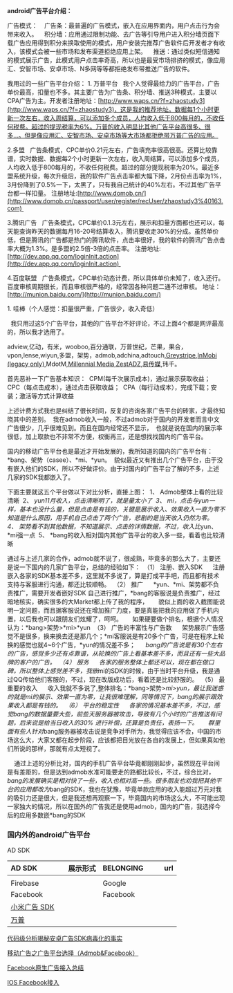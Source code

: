 **android****广告平台介绍：******

广告模式：
   广告条：最普遍的广告模式，嵌入在应用界面内，用户点击行为会带来收入。
   积分墙：应用通过限制功能、去广告等引导用户进入积分墙页面下载广告应用得到积分来换取使用的模式，用户安装完推荐广告软件后开发者才有收入，该模式会被一些市场和发布渠道拒绝应用上架。
   推送：通过类似短信通知的模式展示广告，此模式用户点击率奇高，所以也是最受市场排挤的模式，像应用汇、安智市场、安卓市场、N多网等等都拒绝发布带推送广告的软件。

我用过的一些广告平台介绍：
1. 万普平台
     我个人觉得最给力的广告平台，广告单价最高，扣量也不多。其主要广告为广告条、积分墙、推送3种模式，主要以CPA广告为主。开发者注册地址：[http://www.waps.cn/?f=zhaostudy3](http://www.waps.cn/?f=zhaostudy3)，这是我的推荐地址。数据每1个小时更新一次左右，收入周结算，可以添加多个成员，人均收入低于800每月的，不收任何税费。超过的提现税率为6%。万普的收入明显比其他广告平台高很多、很多...。但是像应用汇、安智市场、安卓市场等大市场都拒绝带万普广告的应用。

2.多盟
  广告条模式，CPC单价0.21元左右，广告填充率很高很高。还算比较靠谱，实时数据、数据每2个小时更新一次左右，收入周结算，可以添加多个成员，人均收入低于800每月的，不收任何税费。超过的部分提现税率为20%。最近多盟系统升级，每次升级后，我的软件广告点击率都大幅下降，2月份点击率为1%，3月份降到了0.5%一下，太黑了，只有我自己统计的40%左右。不过其他广告平台都一样扣量。 注册地址:[http://www.domob.cn/](http://www.domob.cn/passport/user/register/recUser/zhaostudy3%40163.com) 

3.腾讯广告
  广告条模式，CPC单价0.1.3元左右，展示和扣量方面都也还可以，每天能查询昨天的数据每月16-20号结算收入，腾讯要收走30%的分成。虽然单价低，但是腾讯的广告都是热门的腾讯软件，点击率很好，我的软件的腾讯广告点击率大概为1.3%。是多盟的2.5倍-3倍的点击率。 注册地址:[http://dev.app.qq.com/loginInit.action](http://dev.app.qq.com/loginInit.action) 

4.百度联盟
  广告条模式，CPC单价动态计费，所以具体单价未知了，收入还行。百度审核周期很长，而且审核很严格的，经常因各种问题二通不过审核。 地址：[http://munion.baidu.com/](http://munion.baidu.com/)

1. 哇棒（个人感觉：扣量很严重，广告很少，收入奇低）

  我只用过这5个广告平台，其他的广告平台不好评论，不过上面4个都是网评最高的，所以我才选用了。

adview,亿动，有米，wooboo,百分通联，万普世纪，芒果，果合，vpon,lense,wiyun,多盟，架势，admob,adchina,adtouch,[Greystripe](http://ad.adsmogo.com/Apps/Network/bb67cfcedd14450eade135cec7e3962b),[InMobi (legacy only)](http://ad.adsmogo.com/Apps/Network/bb67cfcedd14450eade135cec7e3962b),MdotM,[Millennial Media](http://ad.adsmogo.com/Apps/Network/bb67cfcedd14450eade135cec7e3962b),[ZestADZ](http://ad.adsmogo.com/Apps/Network/bb67cfcedd14450eade135cec7e3962b),[易传媒](http://www.adchina.com/),玮千。



首先恶补一下广告基本知识： 
CPM(每千次展示成本)，通过展示获取收益； 
CPC（每点击成本），通过点击获取收益； 
CPA（每行动成本），完成下载；安装；激活等方式计算收益 

上述计费方式我也是纠结了很长时间，反复的咨询各家广告平台的砖家，才最终知晓其中的差别。 
我在admob收入一般，不过admob对于国内的开发者而言中文广告很少，几乎很难见到。而且在国内经常还不显示， 
也就是说在国内的展示率很低，加上取款也不非常不方便，权衡再三，还是想找找国内的广告平台。 

国内的移动广告平台也是最近才开始发展的，我所知道的国内的广告平台有： 
*bang、架势（casee）、*mi、*yun。 
貌似最近又有推出几个广告平台，由于没有嵌入他们的SDK，所以不好做评价。由于对国内的广告平台了解的不多，上述几家的SDK我都嵌入了。 

下面主要就这五个平台做以下对比分析，直接上图： 
1、 Admob整体上看的比较清晰 
2、 *yun11月收入，点击清晰明了，就是量太小了 
3、 *mi，点击与*yun一样，基本也没什么量，但是点击是有钱的，关键是展示收入、效果收入一直为零不知道是什么原因，用手机自己点击了两个广告，悲剧的是当天收入仍然为零。 
4、 架势看不到其他数据，不知道展示、点击的详情数据，不过，收入比*yun、*mi强一点 
5、 *bang的收入相对国内其他广告平台的收入多一些，看着也比较清晰 

通过与上述几家的合作，admob就不说了，很成熟，毕竟多的那么大了，主要还是说一下国内的几家广告平台，总结的经验如下： 
（1） 注册、嵌入SDK 
    注册嵌入各家的SDK基本差不多，这里就不多说了，算是打成平手吧，而且都有技术支持与客服进行沟通，都还比较顺畅。 
（2） 推广 
    *yun、*mi、架势都不负责推广，需要开发者嵌好SDK 自己进行推广，*bang的客服说是负责推广，经过暗地核实，确实很多的大Market都上传了我的程序， 
    貌似上面的收入截图能说明一定问题，而且据客服说还在增加推广力度，要是真能把我的应用做了手机内置，以后我也可以跟朋友们炫耀了，呵呵。 
    如果硬要做个排名，根据个人情况认为：*bang>架势>*mi>*yun 
（3） 广告的丰富性与广告数 
    架势展示广告感觉不是很多，换来换去还是那几个；*mi客服说是有20多个广告，可是在程序上轮换的感觉也就4~6个广告，*yun的情况差不多； 
    *bang的广告说是有30个左右的广告，感觉多少还有点靠谱，从轮换的广告上看基本差不多，而且还有一些大品牌的客户的广告。 
（4） 服务 
    各家的服务整体上都还可以，现在都在做口碑，所以整体上感觉差不多，我嵌*mi的SDK的时候，由于当时平台升级，我是通过QQ传给他们客服的，不过，现在改版成功后，看着还是比较舒服的。 
（5） 最重要的收入 
    收入我就不多说了,整体排名：*bang>架势>*mi>*yun，最让我迷惑的就是*mi的展示、效果一直为零，让我很难理解，同等情况下，*bang的展示跟效果收入都是有钱的。 
（6） 平台的稳定性 
    各家的情况基本差不多，不过，感觉*bang的数据量要大些，前些天服务器被攻击，导致有几个小时的广告推送有问题，后来说是给当日收入的30% 进行补偿，还算是负责任，表扬一下。 
    群里面有些人针对*bang服务器被攻击说是竞争对手所为，我觉得应该不会，中国的市场这么大，大家又都在起步阶段，应该都把目光放在各自的发展上，但如果真如他们所说的那样，那就有点太短视了。 

    通过上述的分析比对，国内的手机广告平台毕竟都刚刚起步，虽然现在平台间是有差距的，但是达到admob水准可能要走的路都比较长，不过，综合比对，*bang的发展确实是相对快了一些，收入也相对高一些。很多朋友也劝我把其他平台的应用都改为*bang的SDK，我也在犹豫，毕竟单款应用的收入能超过万元对我的吸引力还是很大，但是我还想再观察一下，毕竟国内的市场这么大，不可能出现一家独大的情况，所以在国外的广告我还是使用admob，国内的广告，我选择今后的应用多数嵌*bang的SDK

### 国内外的android广告平台

AD SDK

| AD SDK                                   |      | 展示形式 | BELONGING |      |      | url  |
| :--------------------------------------- | ---- | ---- | --------- | ---- | ---- | ---- |
|                                          |      |      |           |      |      |      |
| Firebase                                 |      |      | Google    |      |      |      |
| Facebook                                 |      |      | Facebook  |      |      |      |
| [小米广告 SDK](http://dev.xiaomi.com/docs/gameentry/%E6%89%8B%E6%9C%BA&pad%E6%B8%B8%E6%88%8F%E6%8E%A5%E5%85%A5%E6%96%87%E6%A1%A3/%E5%B0%8F%E7%B1%B3%E5%B9%BF%E5%91%8ASDK%E9%9B%86%E6%88%90%E6%8C%87%E5%8D%97/) |      |      |           |      |      |      |
| [万普](http://www.waps.cn/index.jsp)       |      |      |           |      |      |      |



[代码级分析揭秘安卓广告SDK病毒化的事实](http://www.guokr.com/post/335516/)

[移动广告之广告平台选择（Admob&Facebook）](http://leotse90.com/2016/03/22/Mobile-AD-Admob-Integration/)

[Facebook原生广告接入总结](http://blog.csdn.net/figo0423/article/details/46914423)

[IOS Facebook接入](https://yq.aliyun.com/articles/29855)